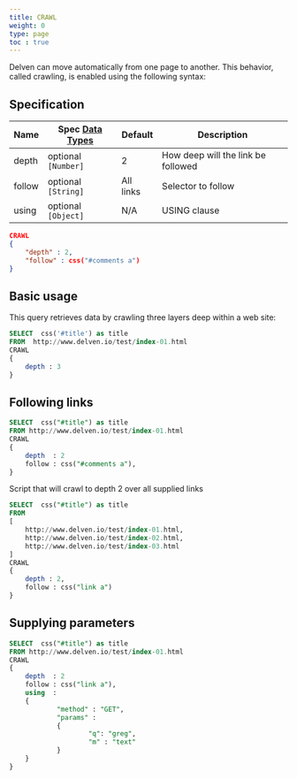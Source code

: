 ```yaml
---
title: CRAWL
weight: 0
type: page
toc : true
---
```


Delven can move automatically from one page to another. This behavior, called crawling, is enabled using the following syntax: 

 
## Specification

| Name        	| Spec [Data Types](/syntax/datatypes) | Default      | Description
| -------------	| ------------------------------------ | ------------ | -----------
| depth  	    | optional `[Number]`                  | 2            | How deep will the link be followed
| follow        | optional `[String]`                  | All links    | Selector to follow
| using         | optional `[Object]`                  | N/A          | USING clause



```json
CRAWL
{
    "depth" : 2,
    "follow" : css("#comments a")
}
```

## Basic usage
This query retrieves data by crawling three layers deep within a web site: 

```sql
SELECT  css('#title') as title
FROM  http://www.delven.io/test/index-01.html 
CRAWL
{
    depth : 3
}
```

## Following links

```sql
SELECT  css("#title") as title
FROM http://www.delven.io/test/index-01.html
CRAWL
{
    depth  : 2
    follow : css("#comments a"),   
}
```

Script that will crawl to depth 2 over all supplied links
```sql
SELECT  css("#title") as title
FROM
[
    http://www.delven.io/test/index-01.html,
    http://www.delven.io/test/index-02.html,
    http://www.delven.io/test/index-03.html
]
CRAWL
{
    depth : 2,
    follow : css("link a")
}
```


## Supplying parameters

```sql
SELECT  css("#title") as title
FROM http://www.delven.io/test/index-01.html
CRAWL
{
    depth  : 2
    follow : css("link a"),
    using  :
    {
            "method" : "GET",
            "params" :
            {
                    "q": "greg",
                    "m" : "text"
            }
    }
}

```